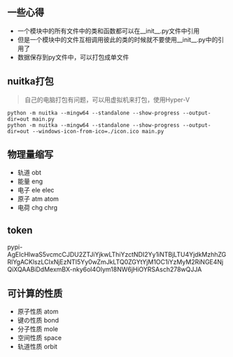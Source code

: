 ## 一些心得
- 一个模块中的所有文件中的类和函数都可以在__init__.py文件中引用
- 但是一个模块中的文件互相调用彼此的类的时候就不要使用__init__.py中的引用了
- 数据保存到py文件中，可以打包成单文件

## nuitka打包
> 自己的电脑打包有问题，可以用虚拟机来打包，使用Hyper-V

```
python -m nuitka --mingw64 --standalone --show-progress --output-dir=out main.py
python -m nuitka --mingw64 --standalone --show-progress --output-dir=out --windows-icon-from-ico=./icon.ico main.py
```

## 物理量缩写
- 轨道 obt
- 能量 eng
- 电子 ele elec
- 原子 atm atom
- 电荷 chg chrg

## token
pypi-AgEIcHlwaS5vcmcCJDU2ZTJiYjkwLThiYzctNDI2Yy1iNTBjLTU4YjdkMzhhZGRlYgACKlszLCIxNjEzNTI5Yy0wZmJkLTQ0ZGYtYjM1OC1iYzMyM2RiNGE4NjQiXQAABiDdMexmBX-nky6ol4Olym18NW6jHiOYRSAsch278wQJJA

## 可计算的性质
- 原子性质 atom
- 键の性质 bond
- 分子性质 mole
- 空间性质 space
- 轨道性质 orbit